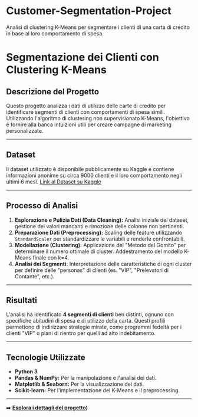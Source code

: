 # Customer-Segmentation-Project
Analisi di clustering K-Means per segmentare i clienti di una carta di credito in base al loro comportamento di spesa.
# Segmentazione dei Clienti con Clustering K-Means

## Descrizione del Progetto
Questo progetto analizza i dati di utilizzo delle carte di credito per identificare segmenti di clienti con comportamenti di spesa simili. Utilizzando l'algoritmo di clustering non supervisionato K-Means, l'obiettivo è fornire alla banca intuizioni utili per creare campagne di marketing personalizzate.

---

## Dataset
Il dataset utilizzato è disponibile pubblicamente su Kaggle e contiene informazioni anonime su circa 9000 clienti e il loro comportamento negli ultimi 6 mesi.
[Link al Dataset su Kaggle](https://www.kaggle.com/datasets/arjunbhasin2013/ccdata)

---

## Processo di Analisi
1.  **Esplorazione e Pulizia Dati (Data Cleaning):** Analisi iniziale del dataset, gestione dei valori mancanti e rimozione delle colonne non pertinenti.
2.  **Preparazione Dati (Preprocessing):** Scaling delle feature utilizzando `StandardScaler` per standardizzare le variabili e renderle confrontabili.
3.  **Modellazione (Clustering):** Applicazione del "Metodo del Gomito" per determinare il numero ottimale di cluster. Addestramento del modello K-Means finale con k=4.
4.  **Analisi dei Segmenti:** Interpretazione delle caratteristiche di ogni cluster per definire delle "personas" di clienti (es. "VIP", "Prelevatori di Contante", etc.).

---

## Risultati
L'analisi ha identificato **4 segmenti di clienti** ben distinti, ognuno con specifiche abitudini di spesa e di utilizzo della carta. Questi profili permettono di indirizzare strategie mirate, come programmi fedeltà per i clienti "VIP" o piani di rientro per quelli ad alto indebitamento.

---

## Tecnologie Utilizzate
* **Python 3**
* **Pandas & NumPy:** Per la manipolazione e l'analisi dei dati.
* **Matplotlib & Seaborn:** Per la visualizzazione dei dati.
* **Scikit-learn:** Per l'implementazione del K-Means e il preprocessing.
---
➡️ **[Esplora i dettagli del progetto](https://github.com/yeick010/Customer-Segmentation-Project/blob/main/Segmentazione%20dei%20Clienti%20di%20una%20Carta%20di%20Credito.ipynb))**
